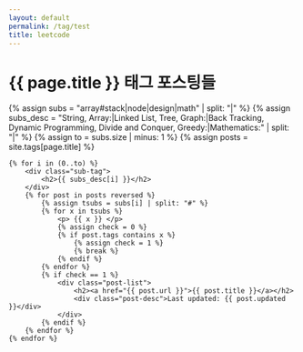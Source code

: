 ```yaml
---
layout: default
permalink: /tag/test
title: leetcode
---
```


<div id="tag-title">
  <h1>{{ page.title }} 태그 포스팅들</h1>
</div>
<div id="tag-content">
    {% assign subs = "array#stack|node|design|math" | split: "|" %}
    {% assign subs_desc = "String, Array:|Linked List, Tree, Graph:|Back Tracking, Dynamic Programming, Divide and Conquer, Greedy:|Mathematics:" | split: "|" %}
    {% assign to = subs.size | minus: 1 %}
    {% assign posts = site.tags[page.title] %}
    
    {% for i in (0..to) %}
        <div class="sub-tag">
            <h2>{{ subs_desc[i] }}</h2>
        </div>
        {% for post in posts reversed %}
            {% assign tsubs = subs[i] | split: "#" %}
            {% for x in tsubs %}
                <p> {{ x }} </p>
                {% assign check = 0 %}
                {% if post.tags contains x %}
                    {% assign check = 1 %}
                    {% break %}
                {% endif %}
            {% endfor %}
            {% if check == 1 %}
                <div class="post-list">
                    <h2><a href="{{ post.url }}">{{ post.title }}</a></h2>
                    <div class="post-desc">Last updated: {{ post.updated }}</div>
                </div>
            {% endif %}
        {% endfor %}
    {% endfor %}
</div>
